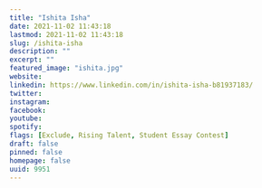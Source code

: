 ```yaml
---
title: "Ishita Isha"
date: 2021-11-02 11:43:18
lastmod: 2021-11-02 11:43:18
slug: /ishita-isha
description: ""
excerpt: ""
featured_image: "ishita.jpg"
website: 
linkedin: https://www.linkedin.com/in/ishita-isha-b81937183/
twitter: 
instagram: 
facebook: 
youtube: 
spotify: 
flags: [Exclude, Rising Talent, Student Essay Contest]
draft: false
pinned: false
homepage: false
uuid: 9951
---
```


